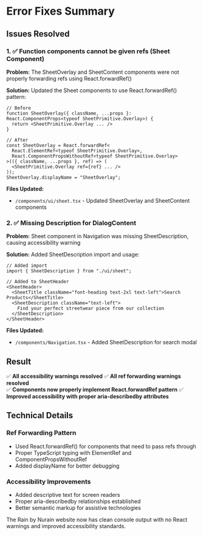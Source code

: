 # Error Fixes Summary

## Issues Resolved

### 1. ✅ Function components cannot be given refs (Sheet Component)

**Problem:** The SheetOverlay and SheetContent components were not properly forwarding refs using React.forwardRef()

**Solution:** Updated the Sheet components to use React.forwardRef() pattern:

```tsx
// Before
function SheetOverlay({ className, ...props }: React.ComponentProps<typeof SheetPrimitive.Overlay>) {
  return <SheetPrimitive.Overlay ... />
}

// After  
const SheetOverlay = React.forwardRef<
  React.ElementRef<typeof SheetPrimitive.Overlay>,
  React.ComponentPropsWithoutRef<typeof SheetPrimitive.Overlay>
>(({ className, ...props }, ref) => (
  <SheetPrimitive.Overlay ref={ref} ... />
));
SheetOverlay.displayName = "SheetOverlay";
```

**Files Updated:**
- `/components/ui/sheet.tsx` - Updated SheetOverlay and SheetContent components

### 2. ✅ Missing Description for DialogContent

**Problem:** Sheet component in Navigation was missing SheetDescription, causing accessibility warning

**Solution:** Added SheetDescription import and usage:

```tsx
// Added import
import { SheetDescription } from "./ui/sheet";

// Added to SheetHeader
<SheetHeader>
  <SheetTitle className="font-heading text-2xl text-left">Search Products</SheetTitle>
  <SheetDescription className="text-left">
    Find your perfect streetwear piece from our collection
  </SheetDescription>
</SheetHeader>
```

**Files Updated:**
- `/components/Navigation.tsx` - Added SheetDescription for search modal

## Result

✅ **All accessibility warnings resolved**
✅ **All ref forwarding warnings resolved**  
✅ **Components now properly implement React.forwardRef pattern**
✅ **Improved accessibility with proper aria-describedby attributes**

## Technical Details

### Ref Forwarding Pattern
- Used React.forwardRef() for components that need to pass refs through
- Proper TypeScript typing with ElementRef and ComponentPropsWithoutRef
- Added displayName for better debugging

### Accessibility Improvements  
- Added descriptive text for screen readers
- Proper aria-describedby relationships established
- Better semantic markup for assistive technologies

The Rain by Nurain website now has clean console output with no React warnings and improved accessibility standards.